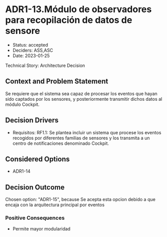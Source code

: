 # ADR1-13.Módulo de observadores para recopilación de datos de sensore

* Status: accepted
* Deciders: ASS,ASC
* Date: 2023-01-25

Technical Story: Architecture Decision

## Context and Problem Statement

Se requiere que el sistema sea capaz de procesar los eventos que hayan sido captados por los sensores, y posteriormente transmitir dichos datos al módulo Cockpit.

## Decision Drivers

* Requisitos: RF1.1: Se plantea incluir un sistema que procese los eventos recogidos por diferentes familias de sensores y los transmita a un centro de notificaciones denominado Cockpit.

## Considered Options

* ADR1-14

## Decision Outcome

Chosen option: "ADR1-15", because Se acepta esta opcion debido a que encaja con la arquitectura principal por eventos

### Positive Consequences

* Permite mayor modularidad
